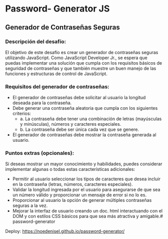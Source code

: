 # Password- Generator  JS

## Generador de Contraseñas Seguras

### Descripción del desafío:
El objetivo de este desafío es crear un generador de contraseñas seguras utilizando JavaScript. Como JavaScript Developer Jr., se espera que puedas implementar una solución que cumpla con los requisitos básicos de seguridad de contraseñas y que también muestre un buen manejo de las funciones y estructuras de control de JavaScript.

### Requisitos del generador de contraseñas:
- El generador de contraseñas debe solicitar al usuario la longitud deseada para la contraseña.
- Debe generar una contraseña aleatoria que cumpla con los siguientes criterios:
    - a. La contraseña debe tener una combinación de letras (mayúsculas y minúsculas), números y caracteres especiales.
    - b. La contraseña debe ser única cada vez que se genere.
- El generador de contraseñas debe mostrar la contraseña generada al usuario.

### Puntos extras (opcionales):
Si deseas mostrar un mayor conocimiento y habilidades, puedes considerar implementar algunas o todas estas características adicionales:
- Permitir al usuario seleccionar los tipos de caracteres que desea incluir en la contraseña (letras, números, caracteres especiales).
- Validar la longitud ingresada por el usuario para asegurarse de que sea un número válido y proporcionar un mensaje de error si no lo es.
- Proporcionar al usuario la opción de generar múltiples contraseñas seguras a la vez.
- Mejorar la interfaz de usuario creando un doc. html interactuando con el DOM y con estilos CSS básicos para que sea más atractiva y amigable.# password-generator

Deploy: https://noedenisel.github.io/password-generator/

